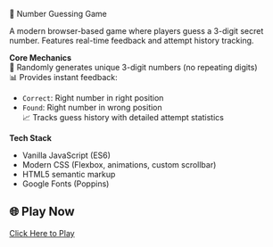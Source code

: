 🔢 Number Guessing Game

A modern browser-based game where players guess a 3-digit secret number. Features real-time feedback and attempt history tracking.

**Core Mechanics**  
🎯 Randomly generates unique 3-digit numbers (no repeating digits)  
📊 Provides instant feedback:  
- `Correct`: Right number in right position  
- `Found`: Right number in wrong position  
📈 Tracks guess history with detailed attempt statistics

**Tech Stack**  
- Vanilla JavaScript (ES6)  
- Modern CSS (Flexbox, animations, custom scrollbar)  
- HTML5 semantic markup  
- Google Fonts (Poppins)

## 🌐 Play Now
[Click Here to Play](https://tahafzl.github.io/Math-game/)
